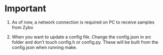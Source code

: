 # Important

1. As of now, a network connection is required on PC to receive samples from Zybo

2. When you want to update a config file. Change the config.json in src folder and don't touch config.h or config.py. These will be built from the config.json when running make.

